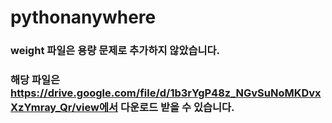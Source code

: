# pythonanywhere

### weight 파일은 용량 문제로 추가하지 않았습니다.
### 해당 파일은 https://drive.google.com/file/d/1b3rYgP48z_NGvSuNoMKDvxXzYmray_Qr/view에서 다운로드 받을 수 있습니다.
